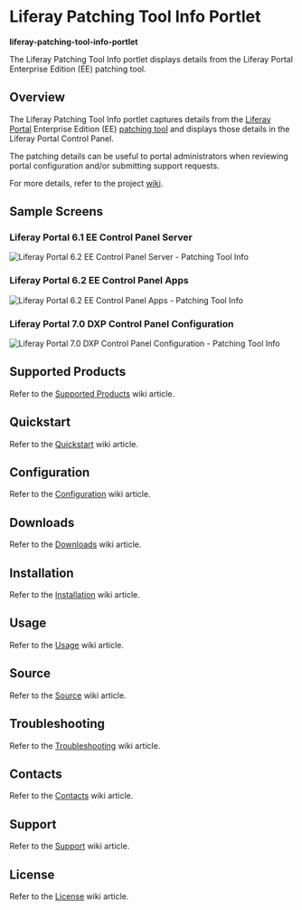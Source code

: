 # Liferay Patching Tool Info Portlet

**liferay-patching-tool-info-portlet**

The Liferay Patching Tool Info portlet displays details from the Liferay Portal Enterprise Edition (EE) patching tool.


## Overview


The Liferay Patching Tool Info portlet captures details from the [Liferay Portal](https://www.liferay.com/documentation/liferay-portal/6.2/user-guide) Enterprise Edition (EE) [patching tool](https://www.liferay.com/documentation/liferay-portal/6.2/user-guide/-/ai/patching-liferay-liferay-portal-6-2-user-guide-18-en) and displays those details in the Liferay Portal Control Panel.

The patching details can be useful to portal administrators when reviewing portal configuration and/or submitting support requests.

For more details, refer to the project [wiki](https://github.com/permeance/liferay-patching-tool-info-portlet/wiki).


## Sample Screens

### Liferay Portal 6.1 EE Control Panel Server
![Liferay Portal 6.2 EE Control Panel Server - Patching Tool Info](https://raw.githubusercontent.com/permeance/liferay-patching-tool-info-portlet/master/doc/images/liferay-portal/6.1.x/20151109/lp-6.1.x-control-panel-server-patching-tool-info-annot-800x534-annot.jpg)

### Liferay Portal 6.2 EE Control Panel Apps
![Liferay Portal 6.2 EE Control Panel Apps - Patching Tool Info](https://raw.githubusercontent.com/permeance/liferay-patching-tool-info-portlet/master/doc/images/liferay-portal/6.2.x/20151109/lp-6.2.x-control-panel-apps-patching-tool-info-800x546-annot.jpg)

### Liferay Portal 7.0 DXP Control Panel Configuration
![Liferay Portal 7.0 DXP Control Panel Configuration - Patching Tool Info](https://github.com/permeance/liferay-patching-tool-info-portlet/blob/master/doc/images/liferay-portal/7.0.x/20160621/lp-7.0.x-control-panel-conf-patching-tool-info-800x434-annot.jpg)

## Supported Products

Refer to the [Supported Products](https://github.com/permeance/liferay-patching-tool-info-portlet/wiki/Supported-Products) wiki article.


## Quickstart

Refer to the [Quickstart](https://github.com/permeance/liferay-patching-tool-info-portlet/wiki/Quickstart) wiki article.


## Configuration

Refer to the [Configuration](https://github.com/permeance/liferay-patching-tool-info-portlet/wiki/Configuration) wiki article.


## Downloads

Refer to the [Downloads](https://github.com/permeance/liferay-patching-tool-info-portlet/wiki/Downloads) wiki article.


## Installation

Refer to the [Installation](https://github.com/permeance/liferay-patching-tool-info-portlet/wiki/Installation) wiki article.


## Usage

Refer to the [Usage](https://github.com/permeance/liferay-patching-tool-info-portlet/wiki/Usage) wiki article.


## Source

Refer to the [Source](https://github.com/permeance/liferay-patching-tool-info-portlet/wiki/Source) wiki article.


## Troubleshooting

Refer to the [Troubleshooting](https://github.com/permeance/liferay-patching-tool-info-portlet/wiki/Troubleshooting) wiki article.


## Contacts

Refer to the [Contacts](https://github.com/permeance/liferay-patching-tool-info-portlet/wiki/Contacts) wiki article.


## Support

Refer to the [Support](https://github.com/permeance/liferay-patching-tool-info-portlet/wiki/Support) wiki article.


## License

Refer to the [License](https://github.com/permeance/liferay-patching-tool-info-portlet/wiki/License) wiki article.
